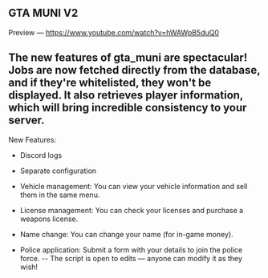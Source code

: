 ## GTA MUNI V2

Preview — https://www.youtube.com/watch?v=hWAWpB5duQ0

The new features of gta_muni are spectacular! Jobs are now fetched directly from the database, and if they're whitelisted, they won't be displayed. It also retrieves player information, which will bring incredible consistency to your server.
--
New Features:

- Discord logs

- Separate configuration

- Vehicle management:
You can view your vehicle information and sell them in the same menu.

- License management:
You can check your licenses and purchase a weapons license.

- Name change:
You can change your name (for in-game money).

- Police application:
Submit a form with your details to join the police force.
--
The script is open to edits — anyone can modify it as they wish!

